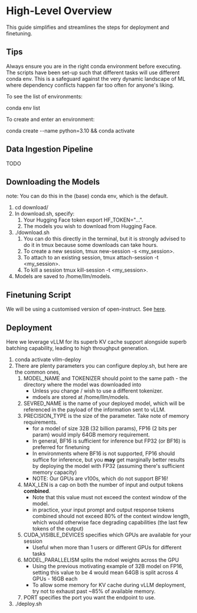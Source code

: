 # High-Level Overview
This guide simplifies and streamlines the steps for deployment and finetuning.

## Tips
Always ensure you are in the right conda environment before executing. The scripts have been set-up such that different tasks will use different conda env. This is a safeguard against the very dynamic landscape of ML where dependency conflicts happen far too often for anyone's liking. 

To see the list of environments:

conda env list

To create and enter an environment:

conda create --name <name> python=3.10 && conda activate <name>

## Data Ingestion Pipeline
TODO

## Downloading the Models
note: You can do this in the (base) conda env, which is the default.
1. cd download/
2. In download.sh, specify:
    1. Your Hugging Face token export HF_TOKEN="...".
    2. The models you wish to download from Hugging Face.
3. ./download.sh
    1. You can do this directly in the terminal, but it is strongly advised to do it in tmux because some downloads can take hours.
    2. To create a new session, tmux new-session -s <my_session>.
    3. To attach to an existing session, tmux attach-session -t <my_session>.
    4. To kill a session tmux kill-session -t <my_session>.
4. Models are saved to /home/llm/models.

## Finetuning Script 
We will be using a customised version of open-instruct. See [here](./open-instruct/).

## Deployment
Here we leverage vLLM for its superb KV cache support alongside superb batching capability, leading to high throughput generation.
1. conda activate vllm-deploy
2. There are plenty parameters you can configure deploy.sh, but here are the common ones,
    1. MODEL_NAME and TOKENIZER should point to the same path - the directory where the model was downloaded into
        - Unless you change / wish to use a different tokenizer.
        - mdoels are stored at /home/llm/models.
    2. SEVRED_NAME is the name of your deployed model, which will be referenced in the payload of the information sent to vLLM.
    3. PRECISION_TYPE is the size of the parameter. Take note of memory requirements.
        - for a model of size 32B (32 billion params), FP16 (2 bits per param) would imply 64GB memory requirement.
        - In general, BF16 is sufficient for inference but FP32 (or BF16) is preferred for finetuning
        - In environments where BF16 is not supported, FP16 should suffice for inference, but you **may** get marginally better results by deploying the model with FP32 (assuming there's sufficient memory capacity) 
        - NOTE: Our GPUs are v100s, which do not support BF16!
    4. MAX_LEN is a cap on both the number of input and output tokens **combined**.
        - Note that this value must not exceed the context window of the model.
        - in practice, your input prompt and output response tokens combined should not exceed 80% of the context window length, which would otherwise face degrading capabilities (the last few tokens of the output)
    5. CUDA_VISIBLE_DEVICES specifies which GPUs are available for your session
        - Useful when more than 1 users or different GPUs for different tasks
    6. MODEL_PARALLELISM splits the mdoel weights across the GPU
        - Using the previous motivating example of 32B model on FP16, setting this value to be 4 would mean 64GB is split across 4 GPUs - 16GB each
        - To allow some memory for KV cache during vLLM deployment, try not to exhaust past ~85% of available memory.
    7. PORT specifies the port you want the endpoint to use.
3. ./deploy.sh
